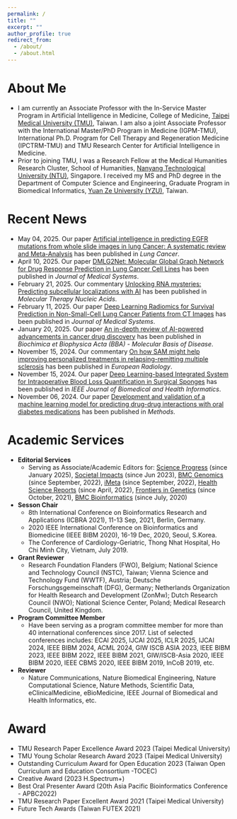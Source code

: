 ```yaml
---
permalink: /
title: ""
excerpt: ""
author_profile: true
redirect_from: 
  - /about/
  - /about.html
---
```


# About Me
* I am currently an Associate Professor with the In-Service Master Program in Artificial Intelligence in Medicine, College of Medicine, [Taipei Medical University (TMU)](https://aiim.tmu.edu.tw), Taiwan. I am also a joint Associate Professor with the International Master/PhD Program in Medicine (IGPM-TMU), International Ph.D. Program for Cell Therapy and Regeneration Medicine (IPCTRM-TMU) and TMU Research Center for Artificial Intelligence in Medicine.
* Prior to joining TMU, I was a Research Fellow at the Medical Humanities Research Cluster, School of Humanities, [Nanyang Technological University (NTU)](http://www.ntu.edu.sg), Singapore. I received my MS and PhD degree in the Department of Computer Science and Engineering, Graduate Program in Biomedical Informatics, [Yuan Ze University (YZU)](https://www.yzu.edu.tw/), Taiwan.

# Recent News
* May 04, 2025. Our paper [Artificial intelligence in predicting EGFR mutations from whole slide images in lung Cancer: A systematic review and Meta-Analysis](https://doi.org/10.1016/j.lungcan.2025.108577) has been published in <i>Lung Cancer</i>.
* April 10, 2025. Our paper [DMLG2Net: Molecular Global Graph Network for Drug Response Prediction in Lung Cancer Cell Lines](https://doi.org/10.1007/s10916-025-02182-3) has been published in <i>Journal of Medical Systems</i>.
* February 21, 2025. Our commentary [Unlocking RNA mysteries: Predicting subcellular localizations with AI](https://doi.org/10.1016/j.omtn.2025.102481) has been published in <i>Molecular Therapy Nucleic Acids</i>.
* February 11, 2025. Our paper [Deep Learning Radiomics for Survival Prediction in Non-Small-Cell Lung Cancer Patients from CT Images](https://doi.org/10.1007/s10916-025-02156-5) has been published in <i>Journal of Medical Systems</i>.
* January 20, 2025. Our paper [An in-depth review of AI-powered advancements in cancer drug discovery](https://doi.org/10.1016/j.bbadis.2025.167680) has been published in <i>Biochimica et Biophysica Acta (BBA) - Molecular Basis of Disease</i>.
* November 15, 2024. Our commentary [On how SAM might help improving personalized treatments in relapsing-remitting multiple sclerosis](https://doi.org/10.1007/s00330-024-11190-9) has been published in <i>European Radiology</i>.
* November 15, 2024. Our paper [Deep Learning-based Integrated System for Intraoperative Blood Loss Quantification in Surgical Sponges](https://doi.org/10.1109/JBHI.2024.3499852) has been published in <i>IEEE Journal of Biomedical and Health Informatics</i>.
* November 06, 2024. Our paper [Development and validation of a machine learning model for predicting drug-drug interactions with oral diabetes medications](https://doi.org/10.1016/j.ymeth.2024.10.012) has been published in <i>Methods</i>.

# Academic Services
* <b>Editorial Services</b>
  * Serving as Associate/Academic Editors for: [Science Progress](https://journals.sagepub.com/home/SCI) (since January 2025), [Societal Impacts](https://www.sciencedirect.com/journal/societal-impacts) (since Jun 2023), [BMC Genomics](https://bmcgenomics.biomedcentral.com/) (since September, 2022), [iMeta](https://onlinelibrary.wiley.com/journal/2770596x) (since September, 2022), [Health Science Reports](https://onlinelibrary.wiley.com/journal/23988835) (since April, 2022), [Frontiers in Genetics](https://www.frontiersin.org/journals/genetics) (since October, 2021), [BMC Bioinformatics](https://bmcbioinformatics.biomedcentral.com/) (since July, 2020)
* <b>Sesson Chair</b>
  * 8th International Conference on Bioinformatics Research and Applications (ICBRA 2021), 11-13 Sep, 2021, Berlin, Germany.
  * 2020 IEEE International Conference on Bioinformatics and Biomedicine (IEEE BIBM 2020), 16-19 Dec, 2020, Seoul, S.Korea.
  * The Conference of Cardiology-Geriatric, Thong Nhat Hospital, Ho Chi Minh City, Vietnam, July 2019.
* <b>Grant Reviewer</b>
  * Research Foundation Flanders (FWO), Belgium; National Science and Technology Council (NSTC), Taiwan; Vienna Science and Technology Fund (WWTF), Austria; Deutsche Forschungsgemeinschaft (DFG), Germany; Netherlands Organization for Health Research and Development (ZonMw); Dutch Research Council (NWO); National Science Center, Poland; Medical Research Council, United Kingdom.
* <b>Program Committee Member</b>
  * Have been serving as a program committee member for more than 40 international conferences since 2017. List of selected conferences includes: ECAI 2025, IJCAI 2025, ICLR 2025, IJCAI 2024, IEEE BIBM 2024, ACML 2024, GIW ISCB ASIA 2023, IEEE BIBM 2023, IEEE BIBM 2022, IEEE BIBM 2021, GIW/ISCB-Asia 2020, IEEE BIBM 2020, IEEE CBMS 2020, IEEE BIBM 2019, InCoB 2019, etc.
* <b>Reviewer</b>
  * Nature Communications, Nature Biomedical Engineering, Nature Computational Science, Nature Methods, Scientific Data, eClinicalMedicine, eBioMedicine, IEEE Journal of Biomedical and Health Informatics, etc.
  
# Award
  * TMU Research Paper Excellence Award 2023 (Taipei Medical University)
  * TMU Young Scholar Research Award 2023 (Taipei Medical University)
  * Outstanding Curriculum Award for Open Education 2023 (Taiwan Open Curriculum and Education Consortium -TOCEC)
  * Creative Award (2023 H.Spectrum+)
  * Best Oral Presenter Award (20th Asia Pacific Bioinformatics Conference - APBC2022)
  * TMU Research Paper Excellent Award 2021 (Taipei Medical University)
  * Future Tech Awards (Taiwan FUTEX 2021)